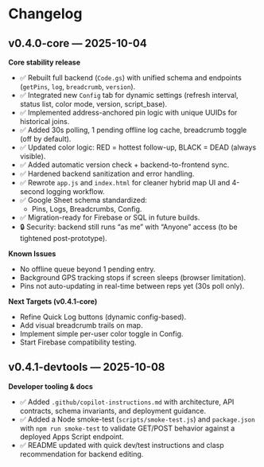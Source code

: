 # Changelog

## v0.4.0-core — 2025-10-04
**Core stability release**
- ✅ Rebuilt full backend (`Code.gs`) with unified schema and endpoints (`getPins`, `log`, `breadcrumb`, `version`).
- ✅ Integrated new `Config` tab for dynamic settings (refresh interval, status list, color mode, version, script_base).
- ✅ Implemented address-anchored pin logic with unique UUIDs for historical joins.
- ✅ Added 30s polling, 1 pending offline log cache, breadcrumb toggle (off by default).
- ✅ Updated color logic: RED = hottest follow-up, BLACK = DEAD (always visible).
- ✅ Added automatic version check + backend-to-frontend sync.
- ✅ Hardened backend sanitization and error handling.
- ✅ Rewrote `app.js` and `index.html` for cleaner hybrid map UI and 4-second logging workflow.
- ✅ Google Sheet schema standardized:
  - Pins, Logs, Breadcrumbs, Config.
- ✅ Migration-ready for Firebase or SQL in future builds.
- 🔒 Security: backend still runs “as me” with “Anyone” access (to be tightened post-prototype).

**Known Issues**
- No offline queue beyond 1 pending entry.
- Background GPS tracking stops if screen sleeps (browser limitation).
- Pins not auto-updating in real-time between reps yet (30s poll only).

**Next Targets (v0.4.1-core)**
- Refine Quick Log buttons (dynamic config-based).
- Add visual breadcrumb trails on map.
- Implement simple per-user color toggle in Config.
- Start Firebase compatibility testing.

## v0.4.1-devtools — 2025-10-08
**Developer tooling & docs**
- ✅ Added `.github/copilot-instructions.md` with architecture, API contracts, schema invariants, and deployment guidance.
- ✅ Added a Node smoke-test (`scripts/smoke-test.js`) and `package.json` with `npm run smoke-test` to validate GET/POST behavior against a deployed Apps Script endpoint.
- ✅ README updated with quick dev/test instructions and clasp recommendation for backend editing.

